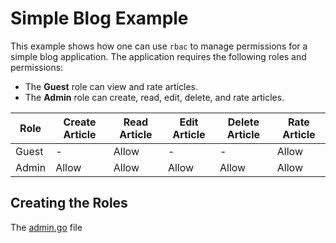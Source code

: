 # Simple Blog Example
This example shows how one can use `rbac` to manage permissions for a simple blog application.
The application requires the following roles and permissions:
  * The **Guest** role can view and rate articles.
  * The **Admin** role can create, read, edit, delete, and rate articles. 
  
| Role  | Create Article | Read Article | Edit Article   | Delete Article | Rate Article |
|-------|----------------|--------------|----------------|----------------|--------------|
| Guest | -              | Allow        | -              | -              | Allow        |
| Admin | Allow          | Allow        | Allow          | Allow          | Allow        |

 
## Creating the Roles
The [admin.go](/admin.go) file 
